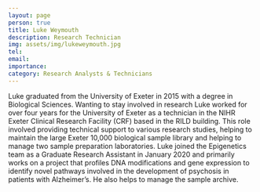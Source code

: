 ```yaml
---
layout: page
person: true
title: Luke Weymouth
description: Research Technician
img: assets/img/lukeweymouth.jpg 
tel: 
email: 
importance: 
category: Research Analysts & Technicians
---
```


Luke graduated from the University of Exeter in 2015 with a degree in Biological Sciences. Wanting to stay involved in research Luke worked for over four years for the University of Exeter as a technician in the NIHR Exeter Clinical Research Facility (CRF) based in the RILD building. This role involved providing technical support to various research studies, helping to maintain the large Exeter 10,000 biological sample library and helping to manage two sample preparation laboratories. Luke joined the Epigenetics team as a Graduate Research Assistant in January 2020 and primarily works on a project that profiles DNA modifications and gene expression to identify novel pathways involved in the development of psychosis in patients with Alzheimer’s. He also helps to manage the sample archive.
